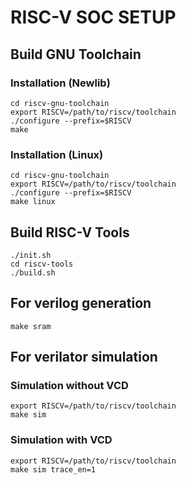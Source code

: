 RISC-V SOC SETUP
=============================

## Build GNU Toolchain

### Installation (Newlib)

    cd riscv-gnu-toolchain
    export RISCV=/path/to/riscv/toolchain
    ./configure --prefix=$RISCV
    make

### Installation (Linux)
    
    cd riscv-gnu-toolchain
    export RISCV=/path/to/riscv/toolchain
    ./configure --prefix=$RISCV
    make linux

## Build RISC-V Tools

    ./init.sh
    cd riscv-tools
    ./build.sh

## For verilog generation

    make sram

## For verilator simulation    

### Simulation without VCD

    export RISCV=/path/to/riscv/toolchain
    make sim

### Simulation with VCD

    export RISCV=/path/to/riscv/toolchain
    make sim trace_en=1

    
